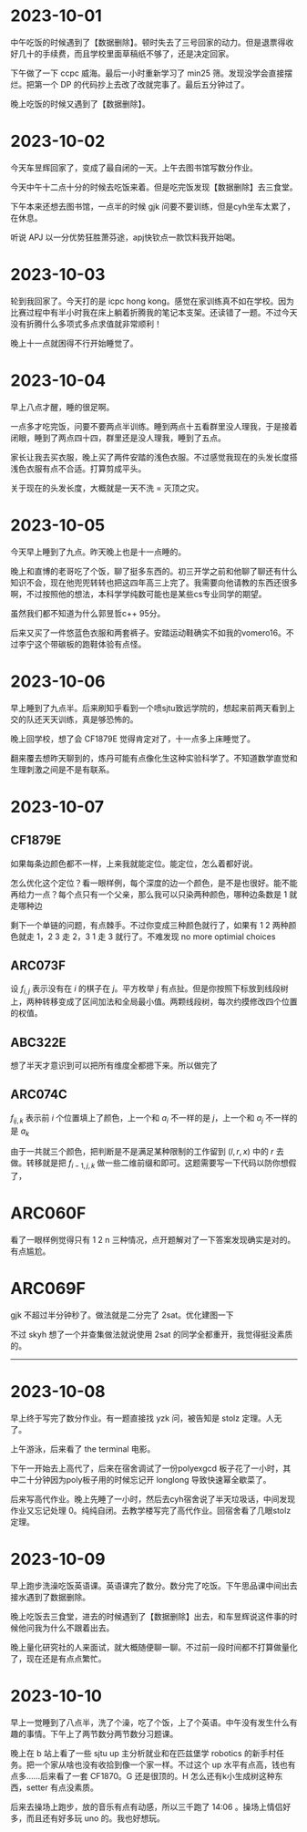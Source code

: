 # 2023-10-01

中午吃饭的时候遇到了【数据删除】。顿时失去了三号回家的动力。但是退票得收好几十的手续费，而且学校里面草稿纸不够了，还是决定回家。

下午做了一下 ccpc 威海。最后一小时重新学习了 min25 筛。发现没学会直接摆烂。把第一个 DP 的代码抄上去改了改就完事了。最后五分钟过了。

晚上吃饭的时候又遇到了【数据删除】。

# 2023-10-02

今天车昱辉回家了，变成了最自闭的一天。上午去图书馆写数分作业。

今天中午十二点十分的时候去吃饭来着。但是吃完饭发现【数据删除】去三食堂。

下午本来还想去图书馆，一点半的时候 gjk 问要不要训练，但是cyh坐车太累了，在休息。

听说 APJ 以一分优势狂胜萧芬途，apj快钦点一款饮料我开始喝。

# 2023-10-03

轮到我回家了。今天打的是 icpc hong kong。感觉在家训练真不如在学校。因为比赛过程中有半小时我在床上躺着折腾我的笔记本支架。还读错了一题。不过今天没有折腾什么多项式多点求值就非常顺利！

晚上十一点就困得不行开始睡觉了。

# 2023-10-04

早上八点才醒，睡的很足啊。

一点多才吃完饭，问要不要两点半训练。睡到两点十五看群里没人理我，于是接着闭眼，睡到了两点四十四，群里还是没人理我，睡到了五点。

家长让我去买衣服，晚上买了两件安踏的浅色衣服。不过感觉我现在的头发长度搭浅色衣服有点不合适。打算剪成平头。

关于现在的头发长度，大概就是一天不洗 = 灭顶之灾。

# 2023-10-05

今天早上睡到了九点。昨天晚上也是十一点睡的。

晚上和直博的老哥吃了个饭，聊了挺多东西的。初三开学之前和他聊了聊还有什么知识不会，现在他兜兜转转也把这四年高三上完了。我需要向他请教的东西还很多啊，不过按照他的想法，本科学学纯数可能也是某些cs专业同学的期望。

虽然我们都不知道为什么郭昱哲c++ 95分。

后来又买了一件悠蓝色衣服和两套裤子。安踏运动鞋确实不如我的vomero16。不过李宁这个带碳板的跑鞋体验有点怪。

# 2023-10-06

早上睡到了九点半。后来刷知乎看到一个喷sjtu致远学院的，想起来前两天看到上交的队还天天训练，真是够恐怖的。

晚上回学校，想了会 CF1879E 觉得肯定对了，十一点多上床睡觉了。

翻来覆去想昨天聊到的，炼丹可能有点像化生这种实验科学了。不知道数学直觉和生理刺激之间是不是有联系。

# 2023-10-07

## CF1879E

如果每条边颜色都不一样，上来我就能定位。能定位，怎么着都好说。

怎么优化这个定位？看一眼样例，每个深度的边一个颜色，是不是也很好。能不能再给力一点？每个点只有一个父亲，那么我可以只染两种颜色，哪种边条数是 1 就走哪种边

剩下一个单链的问题，有点棘手。不过你变成三种颜色就行了，如果有 1 2 两种颜色就走 1，2 3 走 2，3 1 走 3 就行了。不难发现 no more optimial choices

## ARC073F

设 $f_{i,j}$ 表示没有在 $i$ 的棋子在 $j$。平方枚举 $j$ 有点扯。但是你按照下标放到线段树上，两种转移变成了区间加法和全局最小值。两颗线段树，每次约摸修改四个位置的权值。

## ABC322E

想了半天才意识到可以把所有维度全都摁下来。所以做完了

## ARC074C

$f_{ij,k}$ 表示前 $i$ 个位置填上了颜色，上一个和 $a_i$ 不一样的是 $j$，上一个和 $a_j$ 不一样的是 $a_k$ 

由于一共就三个颜色，把判断是不是满足某种限制的工作留到 $(l,r,x)$ 中的 $r$ 去做。转移就是把 $f_{i-1,j,k}$ 做一些二维前缀和即可。这题需要写一下代码以防你想假了，

# ARC060F

看了一眼样例觉得只有 1 2 n 三种情况，点开题解对了一下答案发现确实是对的。有点尴尬。

# ARC069F

gjk 不超过半分钟秒了。做法就是二分完了 2sat。优化建图一下 

不过 skyh 想了一个并查集做法就说使用 2sat 的同学全都重开，我觉得挺没素质的。

---- 

# 2023-10-08

早上终于写完了数分作业。有一题直接找 yzk 问，被告知是 stolz 定理。人无了。

上午游泳，后来看了 the terminal 电影。

下午一开始去上高代了，后来在宿舍调试了一份polyexgcd 板子花了一小时，其中二十分钟因为poly板子用的时候忘记开 longlong 导致快速幂全歇菜了。

后来写高代作业。晚上先睡了一小时，然后去cyh宿舍说了半天垃圾话，中间发现作业又忘记处理 0。纯纯自闭。去教学楼写完了高代作业。回宿舍看了几眼stolz定理。

# 2023-10-09

早上跑步洗澡吃饭英语课。英语课完了数分。数分完了吃饭。下午思品课中间出去接水遇到了数据删除。

晚上吃饭去三食堂，进去的时候遇到了【数据删除】出去，和车昱辉说这件事的时候他问我为什么不跟着出去。

晚上量化研究社的人来面试，就大概随便聊一聊。不过前一段时间都不打算做量化了，现在还是有点点繁忙。

# 2023-10-10

早上一觉睡到了八点半，洗了个澡，吃了个饭，上了个英语。中午没有发生什么有趣的事情。下午上了两节数分两节数分习题课。

晚上在 b 站上看了一些 sjtu up 主分析就业和在匹兹堡学 robotics 的新手村任务。把一个家从啥也没有收拾到像一个家一样。不过这个 up 水平有点高，钱也有点多……后来看了一套 CF1870。G 还是很顶的。H 怎么还有k小生成树这种东西，setter 有点没素质。

后来去操场上跑步，放的音乐有点有动感，所以三千跑了 14:06 。操场上情侣好多，而且还有好多玩 uno 的。我也好想玩。